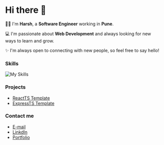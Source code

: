# Hi there 👋

👨‍💻 I'm **Harsh**, a **Software Engineer** working in **Pune**.

💻 I'm passionate about **Web Development** and always looking for new ways to learn and grow.

✨ I'm always open to connecting with new people, so feel free to say hello!

### Skills

![My Skills](https://skillicons.dev/icons?i=nextjs,react,express,nodejs,mongo,git,cs,dotnet,azure,githubactions)

### Projects

* [ReactTS Template](https://github.com/harsh07may/vite-react-ts-tailwind)
* [ExpressTS Template](https://github.com/harsh07may/express-ts)

### Contact me

*  [E-mail](harsh07may@gmail.com)
*  [LinkdIn](https://www.linkedin.com/in/harsh07may)
*  [Portfolio](http://harsh07may.vercel.app)
